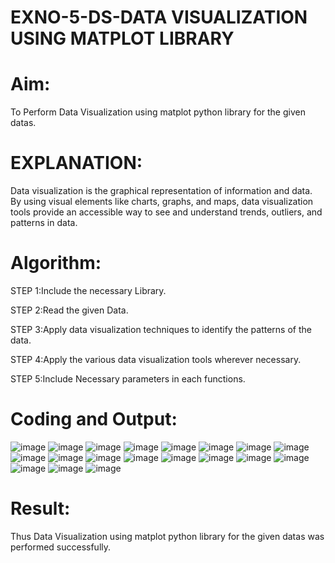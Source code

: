 # EXNO-5-DS-DATA VISUALIZATION USING MATPLOT LIBRARY

# Aim:
  To Perform Data Visualization using matplot python library for the given datas.

# EXPLANATION:
Data visualization is the graphical representation of information and data. By using visual elements like charts, graphs, and maps, data visualization tools provide an accessible way to see and understand trends, outliers, and patterns in data.

# Algorithm:
STEP 1:Include the necessary Library.

STEP 2:Read the given Data.

STEP 3:Apply data visualization techniques to identify the patterns of the data.

STEP 4:Apply the various data visualization tools wherever necessary.

STEP 5:Include Necessary parameters in each functions.

# Coding and Output:
 ![image](https://github.com/smriti1910/EXNO-5-DS/assets/133334803/f8a7dc3d-b19f-402a-a8e4-34666d449457)
![image](https://github.com/smriti1910/EXNO-5-DS/assets/133334803/7194d053-ffe5-4b00-9785-25d82d1bca50)
![image](https://github.com/smriti1910/EXNO-5-DS/assets/133334803/11873114-eb86-40ab-a5f4-9041920cc02e)
![image](https://github.com/smriti1910/EXNO-5-DS/assets/133334803/c38bba9d-cc3e-4c37-828c-56490808b474)
![image](https://github.com/smriti1910/EXNO-5-DS/assets/133334803/d64910ea-3670-40df-ac4f-2a09f5de87c5)
![image](https://github.com/smriti1910/EXNO-5-DS/assets/133334803/bf1673cb-698c-49cb-9ae4-a2409bfb629d)
![image](https://github.com/smriti1910/EXNO-5-DS/assets/133334803/5fb398a3-2652-4117-8065-26c6d4e056a8)
![image](https://github.com/smriti1910/EXNO-5-DS/assets/133334803/def64412-f662-46b7-8219-1f081c1a9b63)
![image](https://github.com/smriti1910/EXNO-5-DS/assets/133334803/2a133387-2cd0-4e03-bf3f-ae4373e8973a)
![image](https://github.com/smriti1910/EXNO-5-DS/assets/133334803/a7c4da8d-437c-429a-9af4-9ab47e8973f7)
![image](https://github.com/smriti1910/EXNO-5-DS/assets/133334803/e686dba7-01bb-4ece-bdc7-d59084de86c2)
![image](https://github.com/smriti1910/EXNO-5-DS/assets/133334803/ccc2c3fa-5d3e-4d9c-aa02-dbe1c1cab57e)
![image](https://github.com/smriti1910/EXNO-5-DS/assets/133334803/a3f91a82-4a50-4e80-8b14-46dece59c82f)
![image](https://github.com/smriti1910/EXNO-5-DS/assets/133334803/a58866e9-956a-4080-93a1-4940f9674a73)
![image](https://github.com/smriti1910/EXNO-5-DS/assets/133334803/d4f07dcc-807a-4b53-a6fe-b22ea0ac2543)
![image](https://github.com/smriti1910/EXNO-5-DS/assets/133334803/b66a5685-8a66-48cb-9f55-9f66046c6853)
![image](https://github.com/smriti1910/EXNO-5-DS/assets/133334803/9dfd9658-e69d-4d42-b284-ccf608a67a82)
![image](https://github.com/smriti1910/EXNO-5-DS/assets/133334803/572bbca5-975a-48e6-bcb0-4dff537491e5)
![image](https://github.com/smriti1910/EXNO-5-DS/assets/133334803/209681b2-23d3-43f6-867b-17a8a14dcc83)


# Result:
   Thus Data Visualization using matplot python library for the given datas was performed successfully.
